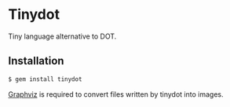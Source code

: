 # Tinydot

Tiny language alternative to DOT.

## Installation

```sh
$ gem install tinydot
```

[Graphviz](http://www.graphviz.org/) is required to convert files written by tinydot into images.
